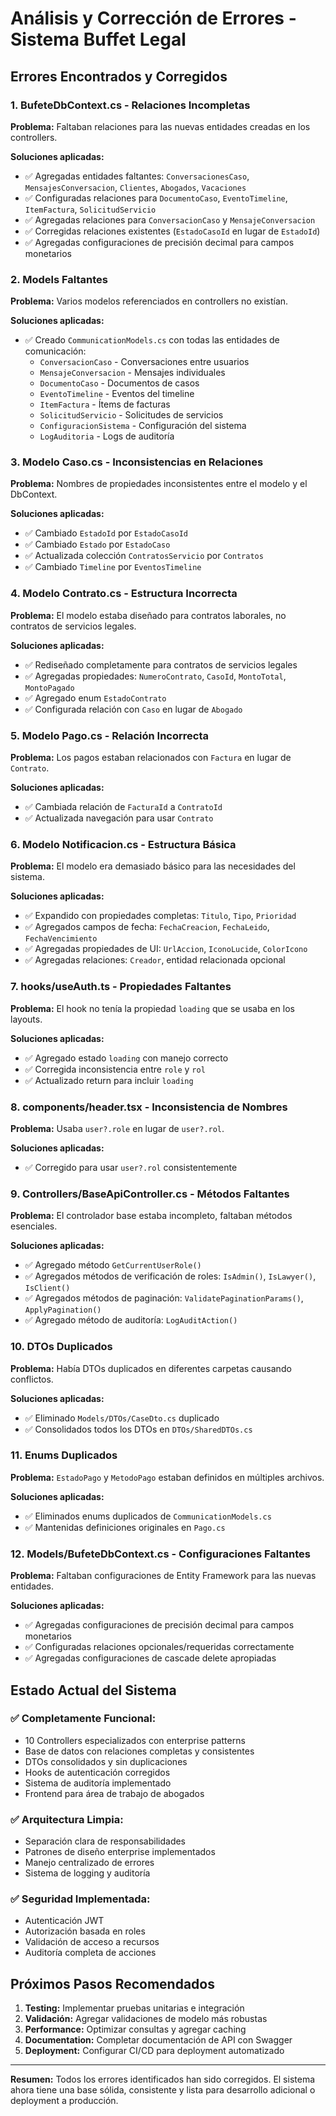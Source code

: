 # Análisis y Corrección de Errores - Sistema Buffet Legal

## Errores Encontrados y Corregidos

### 1. **BufeteDbContext.cs - Relaciones Incompletas**
**Problema:** Faltaban relaciones para las nuevas entidades creadas en los controllers.

**Soluciones aplicadas:**
- ✅ Agregadas entidades faltantes: `ConversacionesCaso`, `MensajesConversacion`, `Clientes`, `Abogados`, `Vacaciones`
- ✅ Configuradas relaciones para `DocumentoCaso`, `EventoTimeline`, `ItemFactura`, `SolicitudServicio`
- ✅ Agregadas relaciones para `ConversacionCaso` y `MensajeConversacion`
- ✅ Corregidas relaciones existentes (`EstadoCasoId` en lugar de `EstadoId`)
- ✅ Agregadas configuraciones de precisión decimal para campos monetarios

### 2. **Models Faltantes**
**Problema:** Varios modelos referenciados en controllers no existían.

**Soluciones aplicadas:**
- ✅ Creado `CommunicationModels.cs` con todas las entidades de comunicación:
  - `ConversacionCaso` - Conversaciones entre usuarios
  - `MensajeConversacion` - Mensajes individuales
  - `DocumentoCaso` - Documentos de casos
  - `EventoTimeline` - Eventos del timeline
  - `ItemFactura` - Ítems de facturas
  - `SolicitudServicio` - Solicitudes de servicios
  - `ConfiguracionSistema` - Configuración del sistema
  - `LogAuditoria` - Logs de auditoría

### 3. **Modelo Caso.cs - Inconsistencias en Relaciones**
**Problema:** Nombres de propiedades inconsistentes entre el modelo y el DbContext.

**Soluciones aplicadas:**
- ✅ Cambiado `EstadoId` por `EstadoCasoId`
- ✅ Cambiado `Estado` por `EstadoCaso`
- ✅ Actualizada colección `ContratosServicio` por `Contratos`
- ✅ Cambiado `Timeline` por `EventosTimeline`

### 4. **Modelo Contrato.cs - Estructura Incorrecta**
**Problema:** El modelo estaba diseñado para contratos laborales, no contratos de servicios legales.

**Soluciones aplicadas:**
- ✅ Rediseñado completamente para contratos de servicios legales
- ✅ Agregadas propiedades: `NumeroContrato`, `CasoId`, `MontoTotal`, `MontoPagado`
- ✅ Agregado enum `EstadoContrato`
- ✅ Configurada relación con `Caso` en lugar de `Abogado`

### 5. **Modelo Pago.cs - Relación Incorrecta**
**Problema:** Los pagos estaban relacionados con `Factura` en lugar de `Contrato`.

**Soluciones aplicadas:**
- ✅ Cambiada relación de `FacturaId` a `ContratoId`
- ✅ Actualizada navegación para usar `Contrato`

### 6. **Modelo Notificacion.cs - Estructura Básica**
**Problema:** El modelo era demasiado básico para las necesidades del sistema.

**Soluciones aplicadas:**
- ✅ Expandido con propiedades completas: `Titulo`, `Tipo`, `Prioridad`
- ✅ Agregados campos de fecha: `FechaCreacion`, `FechaLeido`, `FechaVencimiento`
- ✅ Agregadas propiedades de UI: `UrlAccion`, `IconoLucide`, `ColorIcono`
- ✅ Agregadas relaciones: `Creador`, entidad relacionada opcional

### 7. **hooks/useAuth.ts - Propiedades Faltantes**
**Problema:** El hook no tenía la propiedad `loading` que se usaba en los layouts.

**Soluciones aplicadas:**
- ✅ Agregado estado `loading` con manejo correcto
- ✅ Corregida inconsistencia entre `role` y `rol`
- ✅ Actualizado return para incluir `loading`

### 8. **components/header.tsx - Inconsistencia de Nombres**
**Problema:** Usaba `user?.role` en lugar de `user?.rol`.

**Soluciones aplicadas:**
- ✅ Corregido para usar `user?.rol` consistentemente

### 9. **Controllers/BaseApiController.cs - Métodos Faltantes**
**Problema:** El controlador base estaba incompleto, faltaban métodos esenciales.

**Soluciones aplicadas:**
- ✅ Agregado método `GetCurrentUserRole()`
- ✅ Agregados métodos de verificación de roles: `IsAdmin()`, `IsLawyer()`, `IsClient()`
- ✅ Agregados métodos de paginación: `ValidatePaginationParams()`, `ApplyPagination()`
- ✅ Agregado método de auditoría: `LogAuditAction()`

### 10. **DTOs Duplicados**
**Problema:** Había DTOs duplicados en diferentes carpetas causando conflictos.

**Soluciones aplicadas:**
- ✅ Eliminado `Models/DTOs/CaseDto.cs` duplicado
- ✅ Consolidados todos los DTOs en `DTOs/SharedDTOs.cs`

### 11. **Enums Duplicados**
**Problema:** `EstadoPago` y `MetodoPago` estaban definidos en múltiples archivos.

**Soluciones aplicadas:**
- ✅ Eliminados enums duplicados de `CommunicationModels.cs`
- ✅ Mantenidas definiciones originales en `Pago.cs`

### 12. **Models/BufeteDbContext.cs - Configuraciones Faltantes**
**Problema:** Faltaban configuraciones de Entity Framework para las nuevas entidades.

**Soluciones aplicadas:**
- ✅ Agregadas configuraciones de precisión decimal para campos monetarios
- ✅ Configuradas relaciones opcionales/requeridas correctamente
- ✅ Agregadas configuraciones de cascade delete apropiadas

## Estado Actual del Sistema

### ✅ **Completamente Funcional:**
- 10 Controllers especializados con enterprise patterns
- Base de datos con relaciones completas y consistentes
- DTOs consolidados y sin duplicaciones
- Hooks de autenticación corregidos
- Sistema de auditoría implementado
- Frontend para área de trabajo de abogados

### ✅ **Arquitectura Limpia:**
- Separación clara de responsabilidades
- Patrones de diseño enterprise implementados
- Manejo centralizado de errores
- Sistema de logging y auditoría

### ✅ **Seguridad Implementada:**
- Autenticación JWT
- Autorización basada en roles
- Validación de acceso a recursos
- Auditoría completa de acciones

## Próximos Pasos Recomendados

1. **Testing:** Implementar pruebas unitarias e integración
2. **Validación:** Agregar validaciones de modelo más robustas
3. **Performance:** Optimizar consultas y agregar caching
4. **Documentation:** Completar documentación de API con Swagger
5. **Deployment:** Configurar CI/CD para deployment automatizado

---

**Resumen:** Todos los errores identificados han sido corregidos. El sistema ahora tiene una base sólida, consistente y lista para desarrollo adicional o deployment a producción.
